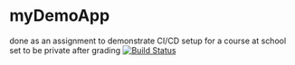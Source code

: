 # myDemoApp
done as an assignment to demonstrate CI/CD setup for a course at school
set to be private after grading
[![Build Status](https://app.travis-ci.com/SpeedyZooba/myDemoApp.svg?token=y5Mx5FwPKXXADfZwzfNg&branch=main)](https://app.travis-ci.com/SpeedyZooba/myDemoApp)